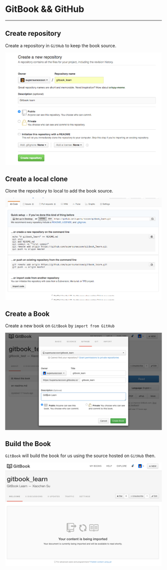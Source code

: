 # GitBook && GitHub
___

## Create repository
Create a repository in `GitHub` to keep the book source.

![1.png](./res/img/1.png)


## Create a local clone
Clone the repository to local to add the book source.

![2.png](./res/img/2.png)


## Create a Book 
Create a new book on `GitBook` by `import from GitHub`

![3.png](./res/img/3.png)


## Build the Book
`GitBook` will build the book for us using the source hosted on `GitHub` then.

![4.png](./res/img/4.png)






